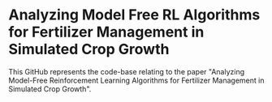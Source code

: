 # Analyzing Model Free RL Algorithms for Fertilizer Management in Simulated Crop Growth
 This GitHub represents the code-base relating to the paper "Analyzing Model-Free Reinforcement Learning Algorithms for Fertilizer Management in Simulated Crop Growth".
